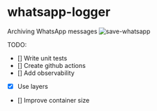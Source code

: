 # whatsapp-logger
Archiving WhatsApp messages
![save-whatsapp](https://user-images.githubusercontent.com/110536677/216052857-23976f95-5846-4ea5-8cb8-0eeb2532c370.png)



TODO:
* [] Write unit tests
* [] Create github actions
* [] Add observability
* [x] Use layers
* [] Improve container size
